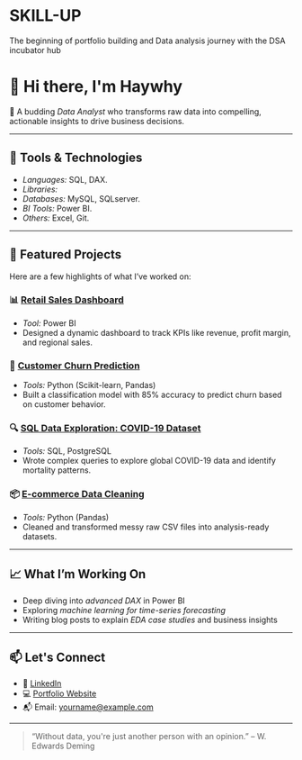 # SKILL-UP
The beginning of portfolio building and Data analysis journey with the DSA incubator hub 

# 👋 Hi there, I'm Haywhy

🎯 A budding *Data Analyst* who transforms raw data into compelling, actionable insights to drive business decisions.

----

## 🧰 Tools & Technologies

- *Languages:* SQL, DAX.
- *Libraries:* 
- *Databases:* MySQL, SQLserver.
- *BI Tools:* Power BI.
- *Others:* Excel, Git.

---

## 🚀 Featured Projects

Here are a few highlights of what I’ve worked on:

### 📊 [Retail Sales Dashboard](https://github.com/yourusername/retail-sales-dashboard)
- *Tool:* Power BI
- Designed a dynamic dashboard to track KPIs like revenue, profit margin, and regional sales.

### 🧠 [Customer Churn Prediction](https://github.com/yourusername/churn-prediction)
- *Tools:* Python (Scikit-learn, Pandas)
- Built a classification model with 85% accuracy to predict churn based on customer behavior.

### 🔍 [SQL Data Exploration: COVID-19 Dataset](https://github.com/yourusername/sql-covid19-analysis)
- *Tools:* SQL, PostgreSQL
- Wrote complex queries to explore global COVID-19 data and identify mortality patterns.

### 📦 [E-commerce Data Cleaning](https://github.com/yourusername/ecommerce-data-cleaning)
- *Tools:* Python (Pandas)
- Cleaned and transformed messy raw CSV files into analysis-ready datasets.

---

## 📈 What I’m Working On

- Deep diving into *advanced DAX* in Power BI  
- Exploring *machine learning for time-series forecasting*  
- Writing blog posts to explain *EDA case studies* and business insights  

---

## 📫 Let's Connect

- 💼 [LinkedIn](https://www.linkedin.com/in/yourlinkedin)  
- 💻 [Portfolio Website](https://yourwebsite.com)  
- 📬 Email: yourname@example.com  

---

> “Without data, you're just another person with an opinion.” – W. Edwards Deming
